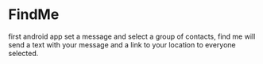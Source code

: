 FindMe
======

first android app
set a message and select a group of contacts, 
find me will send a text with your message and 
a link to your location to everyone selected.
